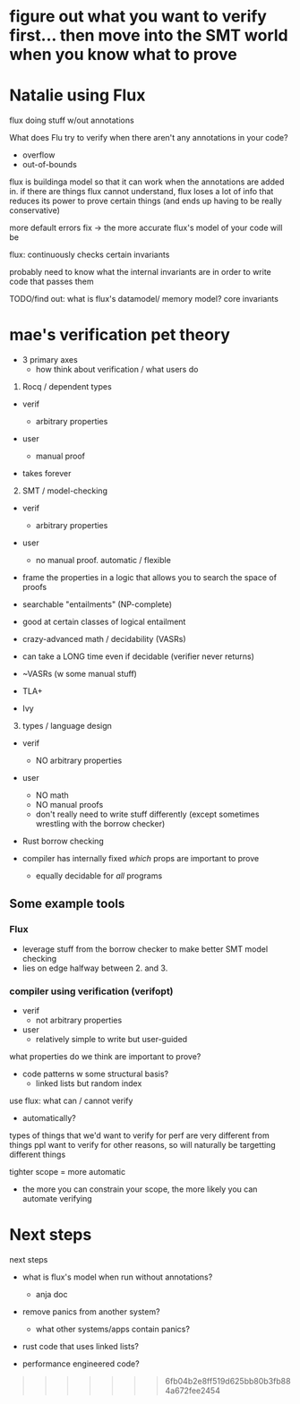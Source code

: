 figure out what you want to verify first... then move into the SMT world when you know what to prove
=======
# Natalie using Flux

flux doing stuff w/out annotations

What does Flu try to verify when there aren't any annotations in your code?
- overflow
- out-of-bounds

flux is buildinga model so that it can work when the annotations are added in.
if there are things flux cannot understand, flux loses a lot of info that
reduces its power to prove certain things (and ends up having to be really
conservative)

more default errors fix -> the more accurate flux's model of your code will be

flux: continuously checks certain invariants

probably need to know what the internal invariants are in order to write code
that passes them

TODO/find out: what is flux's datamodel/ memory model? core invariants 


# mae's verification pet theory
- 3 primary axes
    - how think about verification / what users do

1. Rocq / dependent types
- verif
    - arbitrary properties
- user
    - manual proof

- takes forever

2. SMT / model-checking
- verif
    - arbitrary properties
- user
    - no manual proof. automatic / flexible
- frame the properties in a logic that allows you to search the space of proofs
- searchable "entailments" (NP-complete)
- good at certain classes of logical entailment
- crazy-advanced math / decidability (VASRs)
- can take a LONG time even if decidable (verifier never returns)

- ~VASRs (w some manual stuff)
- TLA+
- Ivy


3. types / language design
- verif
    - NO arbitrary properties
- user
    - NO math 
    - NO manual proofs
    - don't really need to write stuff differently (except sometimes wrestling
      with the borrow checker)

- Rust borrow checking
- compiler has internally fixed _which_ props are important to prove
    - equally decidable for _all_ programs


## Some example tools
### Flux
- leverage stuff from the borrow checker to make better SMT model checking
- lies on edge halfway between 2. and 3.

### compiler using verification (verifopt)
- verif
    - not arbitrary properties
- user
    - relatively simple to write but user-guided

what properties do we think are important to prove?
- code patterns w some structural basis?
    - linked lists but random index


use flux: what can / cannot verify
- automatically?

types of things that we'd want to verify for perf are very different from things
ppl want to verify for other reasons, so will naturally be targetting different
things

tighter scope = more automatic
- the more you can constrain your scope, the more likely you can automate verifying

# Next steps
next steps
- what is flux's model when run without annotations?
    - anja doc
- remove panics from another system?
    - what other systems/apps contain panics?

- rust code that uses linked lists?
- performance engineered code?













>>>>>>> 6fb04b2e8ff519d625bb80b3fb884a672fee2454
